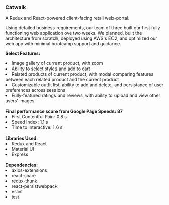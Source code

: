<h3>Catwalk</h3>

A Redux and React-powered client-facing retail web-portal.

Using detailed business requirements, our team of three built our first fully functioning web application ove two weeks.
We planned, built the architecture from scratch, deployed using AWS's EC2, and optimized our web app with minimal bootcamp support and guidance.

<b>Select Features:</b>
<li>Image gallery of current product, with zoom</li>
<li>Ability to select styles and add to cart</li>
<li>Related products of current product, with modal comparing features between each related product and the current product</li>
<li>Customizable outfit list, ability to add and delete, and persistance of user preferences across sessions</li>
<li>Fully-featured ratings and reviews, with ability to upload and view other users' images</li>
<br>
<b>Final performance score from Google Page Speeds: 87</b>
<li>First Contentful Pain: 0.8 s </li>
<li>Speed Index: 1.1 s </li>
<li>Time to Interactive: 1.6 s </li>
<br>
<b>Libraries Used:</b>
<li>Redux and React</li>
<li>Material UI</li>
<li>Express</li>
<br>
<b>Dependencies:</b>
<li>axios-extensions</li>
<li>react-share</li>
<li>redux-thunk</li>
<li>react-persist</lis
<li>webpack</li>
<li>eslint</li>
<li>jest</li>
